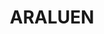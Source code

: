 ---
lastmod: '2025-04-06T06:05:19+00:00'
latitude: -23.6967102
layout: suburb
longitude: 133.853957
postcode: 0870
state: NT
title: ARALUEN
url: /nt/araluen/
---